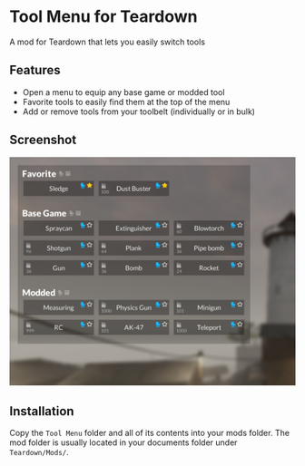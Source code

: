 # Tool Menu for Teardown

A mod for Teardown that lets you easily switch tools

## Features

- Open a menu to equip any base game or modded tool
- Favorite tools to easily find them at the top of the menu
- Add or remove tools from your toolbelt (individually or in bulk)

## Screenshot

![](./screenshot.png)

## Installation

Copy the `Tool Menu` folder and all of its contents into your mods folder. The mod folder is usually located in your documents folder under `Teardown/Mods/`.
